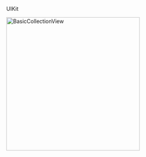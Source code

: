 UIKit

<img width="352" alt="BasicCollectionView" src="https://github.com/kayahuseyin/BasicCollectionView/assets/88154777/c9927f62-1119-4b73-95ff-cfd1fc611fa0">
